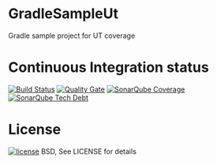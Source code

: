 # GradleSampleUt
Gradle sample project for UT coverage

# Continuous Integration status
[![Build Status](https://travis-ci.org/sgrillon14/GradleSampleUt.svg?branch=master)](https://travis-ci.org/sgrillon14/GradleSampleUt)
[![Quality Gate](https://sonarqube.com/api/badges/gate?key=com.github.sgrillon14:gradlesampleut)](https://sonarqube.com/dashboard/index/com.github.sgrillon14:gradlesampleut)
[![SonarQube Coverage](https://img.shields.io/sonar63/https/sonarqube.com/com.github.noraui:gradlesampleut/coverage.svghttps://img.shields.io/sonar/http/nemo.sonarqube.org/com.github.sgrillon14:gradlesampleut/coverage.svg?label=Sonarqube%20coverage)](https://sonarqube.com/component_measures/metric/coverage/list?id=com.github.sgrillon14:gradlesampleut)
[![SonarQube Tech Debt](https://img.shields.io/sonar63/https/sonarqube.com/com.github.sgrillon14:gradlesampleut/tech_debt.svg?label=Sonarqube%20debt)](https://sonarqube.com/component_issues?id=com.github.sgrillon14:gradlesampleut)

# License

[![license](https://img.shields.io/github/license/sgrillon14/GradleSampleUt.svg)](https://github.com/sgrillon14/GradleSampleUt/blob/master/LICENSE)
BSD, See LICENSE for details
